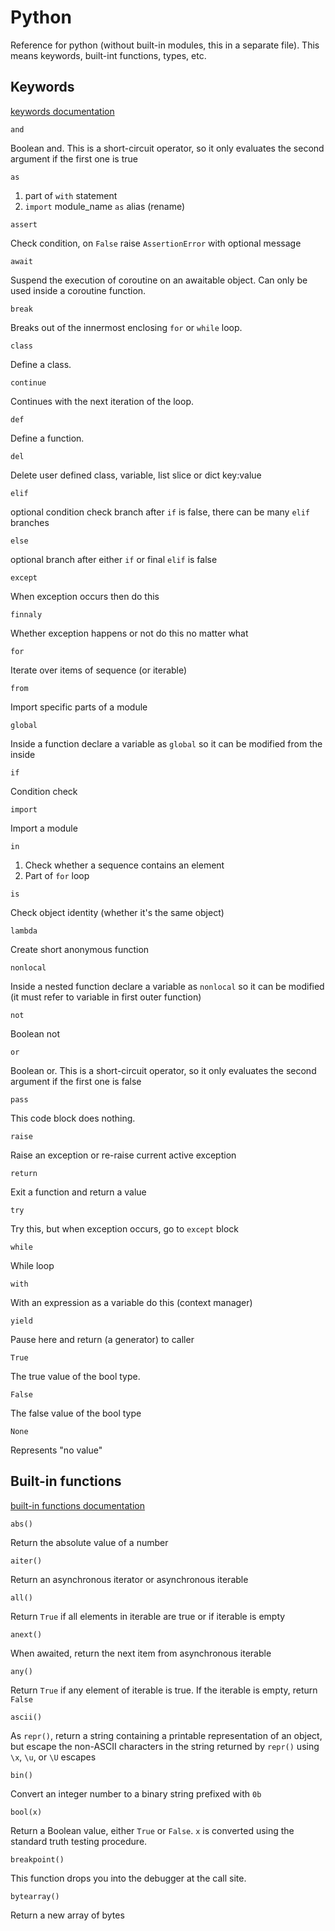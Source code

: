 # Python
Reference for python (without built-in modules, this in a separate file). This means keywords, built-int functions, types, etc.

## Keywords
[keywords documentation](https://docs.python.org/pl/3/reference/lexical_analysis.html#keywords)

`and`

Boolean and. This is a short-circuit operator, so it only evaluates the second argument if the first one is true

`as`
1. part of `with` statement
2. `import` module_name `as` alias (rename)

`assert`

Check condition, on `False` raise `AssertionError` with optional message

`await`

Suspend the execution of coroutine on an awaitable object. Can only be used inside a coroutine function.

`break`

Breaks out of the innermost enclosing `for` or `while` loop.

`class`

Define a class.

`continue`

Continues with the next iteration of the loop.

`def`

Define a function.

`del`

Delete user defined class, variable, list slice or dict key:value

`elif`

optional condition check branch after `if` is false, there can be many `elif` branches

`else`

optional branch after either `if` or final `elif` is false

`except`

When exception occurs then do this

`finnaly`

Whether exception happens or not do this no matter what

`for`

Iterate over items of sequence (or iterable)

`from`

Import specific parts of a module

`global`

Inside a function declare a variable as `global` so it can be modified from the inside

`if`

Condition check

`import`

Import a module

`in`
1. Check whether a sequence contains an element
2. Part of `for` loop

`is`

Check object identity (whether it's the same object)

`lambda`

Create short anonymous function

`nonlocal`

Inside a nested function declare a variable as `nonlocal` so it can be modified (it must refer to variable in first outer function)

`not`

Boolean not

`or`

Boolean or. This is a short-circuit operator, so it only evaluates the second argument if the first one is false

`pass`

This code block does nothing.

`raise`

Raise an exception or re-raise current active exception

`return`

Exit a function and return a value

`try`

Try this, but when exception occurs, go to `except` block

`while`

While loop

`with`

With an expression as a variable do this (context manager)


`yield`

Pause here and return (a generator) to caller

`True`

The true value of the bool type.

`False`

The false value of the bool type

`None`

Represents "no value"



## Built-in functions
[built-in functions documentation](https://docs.python.org/3/library/functions.html)

`abs()`

Return the absolute value of a number

`aiter()`

Return an asynchronous iterator or asynchronous iterable

`all()`

Return `True` if all elements in iterable are true or if iterable is empty

`anext()`

When awaited, return the next item from asynchronous iterable

`any()`

Return `True` if any element of iterable is true. 
If the iterable is empty, return `False`


`ascii()`

As `repr()`, return a string containing a printable representation of an object, but escape the non-ASCII characters in the string returned by `repr()` using `\x`, `\u`, or `\U` escapes

`bin()`

Convert an integer number to a binary string prefixed with `0b`

`bool(x)`

Return a Boolean value, either `True` or `False`. `x` is converted using the standard truth testing procedure. 

`breakpoint()`

This function drops you into the debugger at the call site.

`bytearray()`

Return a new array of bytes
